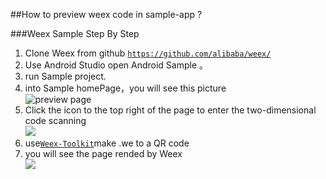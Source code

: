 ##How to preview weex code in sample-app ?
   
###Weex Sample Step By Step
1. Clone Weex from github [`https://github.com/alibaba/weex/`](https://github.com/alibaba/weex/)
2. Use Android Studio open Android Sample 。
3. run Sample project.
4. into Sample homePage，you will see this picture  
![preview page](http://gtms01.alicdn.com/tps/i1/TB10Ox2MpXXXXXKXpXXA0gJJXXX-720-1280.png)
5. Click the icon to the top right of the page to enter the two-dimensional code scanning  
![](http://gtms04.alicdn.com/tps/i4/TB1Ph05MpXXXXcHXXXX2YSA3pXX-540-960.jpg)
6. use[`Weex-Toolkit`](https://github.com/alibaba/weex_toolchain/tree/master/toolkit/ )make .we to a     QR code 
7. you will see the page rended by Weex  
![](http://gtms03.alicdn.com/tps/i3/TB1ehVLMpXXXXa.XVXX2YSA3pXX-540-960.jpg)
